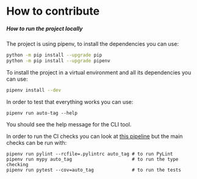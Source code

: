 # How to contribute

##### How to run the project locally

The project is using pipenv, to install the dependencies you can use:

```bash
python -m pip install --upgrade pip
python -m pip install --upgrade pipenv
```

To install the project in a virtual environment and all its dependencies you can use:

```bash
pipenv install --dev
```

In order to test that everything works you can use:

```
pipenv run auto-tag --help
```
You should see the help message for the CLI tool.


In order to run the CI checks you can look at [this pipeline](./.github/workflows/python-ci.yml) but the main checks can be run with:

```
pipenv run pylint --rcfile=.pylintrc auto_tag # to run PyLint
pipenv run mypy auto_tag                      # to run the type checking
pipenv run pytest --cov=auto_tag              # to run the tests
```
